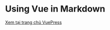 # Using Vue in Markdown <Badge text="Chưa làm" type="warning" />

[Xem tại trang chủ VuePress](https://vuepress.vuejs.org/guide/using-vue.html)